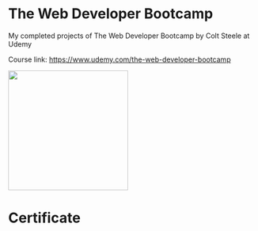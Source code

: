 <h1>The Web Developer Bootcamp</h1>
My completed projects of The Web Developer Bootcamp by Colt Steele at Udemy

Course link: https://www.udemy.com/the-web-developer-bootcamp

<img src="https://img-a.udemycdn.com/course/750x422/625204_436a_2.jpg" height="242" width="242">


<h1>Certificate</h1>
